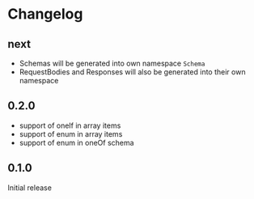 # Changelog

## next

- Schemas will be generated into own namespace `Schema`
- RequestBodies and Responses will also be generated into their own namespace

## 0.2.0

- support of oneIf in array items
- support of enum in array items
- support of enum in oneOf schema

## 0.1.0

Initial release
